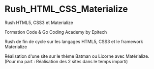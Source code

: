 # Rush_HTML_CSS_Materialize
Rush HTML5, CSS3 et Materialize

Formation Code & Go Coding Academy by Epitech

Rush de fin de cycle sur les langages HTML5, CSS3 et le framework Materialize

Réalisation d'une site sur le thème Batman ou Licorne avec Matérialize.
(Pour ma part : Réalisation des 2 sites dans le temps imparti)

